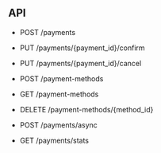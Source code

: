 ## API
 
- POST /payments
- PUT /payments/{payment_id}/confirm
- PUT /payments/{payment_id}/cancel

- POST /payment-methods
- GET /payment-methods
- DELETE /payment-methods/{method_id}

- POST /payments/async
- GET /payments/stats